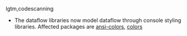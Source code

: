 lgtm,codescanning
* The dataflow libraries now model dataflow through console styling libraries.
  Affected packages are
    [ansi-colors](https://npmjs.com/package/ansi-colors),
    [colors](https://npmjs.com/package/colors)

